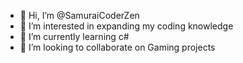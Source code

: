 - 👋 Hi, I’m @SamuraiCoderZen
- 👀 I’m interested in expanding my coding knowledge 
- 🌱 I’m currently learning c#
- 💞️ I’m looking to collaborate on Gaming projects

<!---
SamuraiCoderZen/SamuraiCoderZen is a ✨ special ✨ repository because its `README.md` (this file) appears on your GitHub profile.
You can click the Preview link to take a look at your changes.
--->
